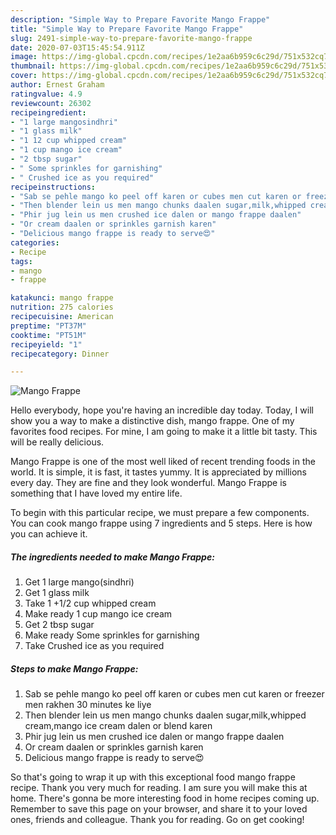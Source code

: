 ```yaml
---
description: "Simple Way to Prepare Favorite Mango Frappe"
title: "Simple Way to Prepare Favorite Mango Frappe"
slug: 2491-simple-way-to-prepare-favorite-mango-frappe
date: 2020-07-03T15:45:54.911Z
image: https://img-global.cpcdn.com/recipes/1e2aa6b959c6c29d/751x532cq70/mango-frappe-recipe-main-photo.jpg
thumbnail: https://img-global.cpcdn.com/recipes/1e2aa6b959c6c29d/751x532cq70/mango-frappe-recipe-main-photo.jpg
cover: https://img-global.cpcdn.com/recipes/1e2aa6b959c6c29d/751x532cq70/mango-frappe-recipe-main-photo.jpg
author: Ernest Graham
ratingvalue: 4.9
reviewcount: 26302
recipeingredient:
- "1 large mangosindhri"
- "1 glass milk"
- "1 12 cup whipped cream"
- "1 cup mango ice cream"
- "2 tbsp sugar"
- " Some sprinkles for garnishing"
- " Crushed ice as you required"
recipeinstructions:
- "Sab se pehle mango ko peel off karen or cubes men cut karen or freezer men rakhen 30 minutes ke liye"
- "Then blender lein us men mango chunks daalen sugar,milk,whipped cream,mango ice cream dalen or blend karen"
- "Phir jug lein us men crushed ice dalen or mango frappe daalen"
- "Or cream daalen or sprinkles garnish karen"
- "Delicious mango frappe is ready to serve😍"
categories:
- Recipe
tags:
- mango
- frappe

katakunci: mango frappe 
nutrition: 275 calories
recipecuisine: American
preptime: "PT37M"
cooktime: "PT51M"
recipeyield: "1"
recipecategory: Dinner

---
```



![Mango Frappe](https://img-global.cpcdn.com/recipes/1e2aa6b959c6c29d/751x532cq70/mango-frappe-recipe-main-photo.jpg)

Hello everybody, hope you're having an incredible day today. Today, I will show you a way to make a distinctive dish, mango frappe. One of my favorites food recipes. For mine, I am going to make it a little bit tasty. This will be really delicious.

Mango Frappe is one of the most well liked of recent trending foods in the world. It is simple, it is fast, it tastes yummy. It is appreciated by millions every day. They are fine and they look wonderful. Mango Frappe is something that I have loved my entire life.




To begin with this particular recipe, we must prepare a few components. You can cook mango frappe using 7 ingredients and 5 steps. Here is how you can achieve it.

<!--inarticleads1-->

##### The ingredients needed to make Mango Frappe:

1. Get 1 large mango(sindhri)
1. Get 1 glass milk
1. Take 1 +1/2 cup whipped cream
1. Make ready 1 cup mango ice cream
1. Get 2 tbsp sugar
1. Make ready  Some sprinkles for garnishing
1. Take  Crushed ice as you required




<!--inarticleads2-->

##### Steps to make Mango Frappe:

1. Sab se pehle mango ko peel off karen or cubes men cut karen or freezer men rakhen 30 minutes ke liye
1. Then blender lein us men mango chunks daalen sugar,milk,whipped cream,mango ice cream dalen or blend karen
1. Phir jug lein us men crushed ice dalen or mango frappe daalen
1. Or cream daalen or sprinkles garnish karen
1. Delicious mango frappe is ready to serve😍




So that's going to wrap it up with this exceptional food mango frappe recipe. Thank you very much for reading. I am sure you will make this at home. There's gonna be more interesting food in home recipes coming up. Remember to save this page on your browser, and share it to your loved ones, friends and colleague. Thank you for reading. Go on get cooking!
